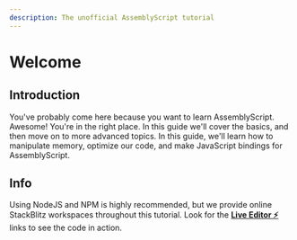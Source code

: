 ```yaml
---
description: The unofficial AssemblyScript tutorial
---
```


# Welcome

## Introduction

You've probably come here because you want to learn AssemblyScript. Awesome! You're in the right place. In this guide we'll cover the basics, and then move on to more advanced topics. In this guide, we'll learn how to manipulate memory, optimize our code, and make JavaScript bindings for AssemblyScript.

## Info

Using NodeJS and NPM is highly recommended, but we provide online StackBlitz workspaces throughout this tutorial. Look for the [**Live Editor ⚡**](https://stackblitz.com/) links to see the code in action.
